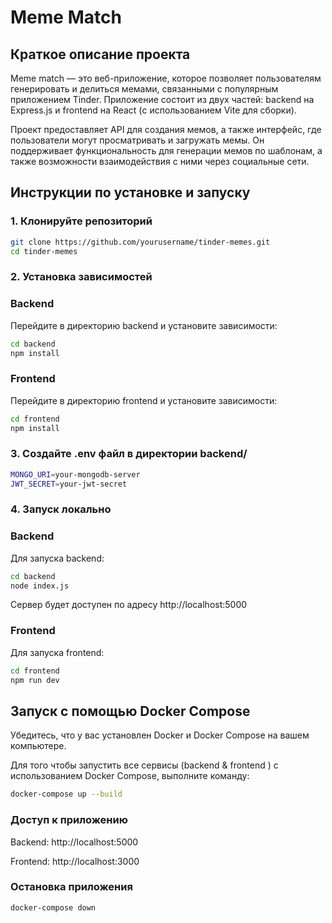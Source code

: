 # Meme Match

## Краткое описание проекта

Meme match — это веб-приложение, которое позволяет пользователям генерировать и делиться мемами, связанными с популярным приложением Tinder. Приложение состоит из двух частей: backend на Express.js и frontend на React (с использованием Vite для сборки).

Проект предоставляет API для создания мемов, а также интерфейс, где пользователи могут просматривать и загружать мемы. Он поддерживает функциональность для генерации мемов по шаблонам, а также возможности взаимодействия с ними через социальные сети.

## Инструкции по установке и запуску

### 1. Клонируйте репозиторий

```bash
git clone https://github.com/yourusername/tinder-memes.git
cd tinder-memes
```
### 2. Установка зависимостей
### Backend
Перейдите в директорию backend и установите зависимости:
```bash
cd backend
npm install
```
### Frontend
Перейдите в директорию frontend и установите зависимости:
```bash
cd frontend
npm install
```
### 3. Создайте .env файл в директории backend/ 
```sh
MONGO_URI=your-mongodb-server
JWT_SECRET=your-jwt-secret
```

### 4. Запуск локально
### Backend
Для запуска backend:

```bash
cd backend
node index.js
```
Сервер будет доступен по адресу http://localhost:5000


### Frontend
Для запуска frontend:
```bash
cd frontend
npm run dev
```

## Запуск с помощью Docker Compose 
Убедитесь, что у вас установлен Docker и Docker Compose на вашем компьютере.

Для того чтобы запустить все сервисы (backend & frontend ) с использованием Docker Compose, выполните команду:
```bash
docker-compose up --build
```

### Доступ к приложению
Backend: http://localhost:5000

Frontend: http://localhost:3000

### Остановка приложения
```bash 
docker-compose down
```


